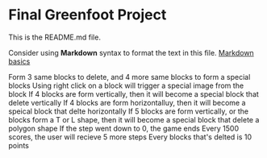 # Final Greenfoot Project
This is the README.md file.

Consider using **Markdown** syntax to format the text in this file. [Markdown basics](https://www.markdownguide.org/getting-started/)

Form 3 same blocks to delete, and 4 more same blocks to form a special blocks
Using right click on a block will trigger a special image from the block
If 4 blocks are form vertically, then it will become a special block that delete vertically
If 4 blocks are form horizontalluy, then it will become a speical block that delte horizontally
If 5 blocks are form vertically, or the blocks form a T or L shape, then it will become a special block that delete a polygon shape
If the step went down to 0, the game ends
Every 1500 scores, the user will recieve 5 more steps
Every blocks that's delted is 10 points

